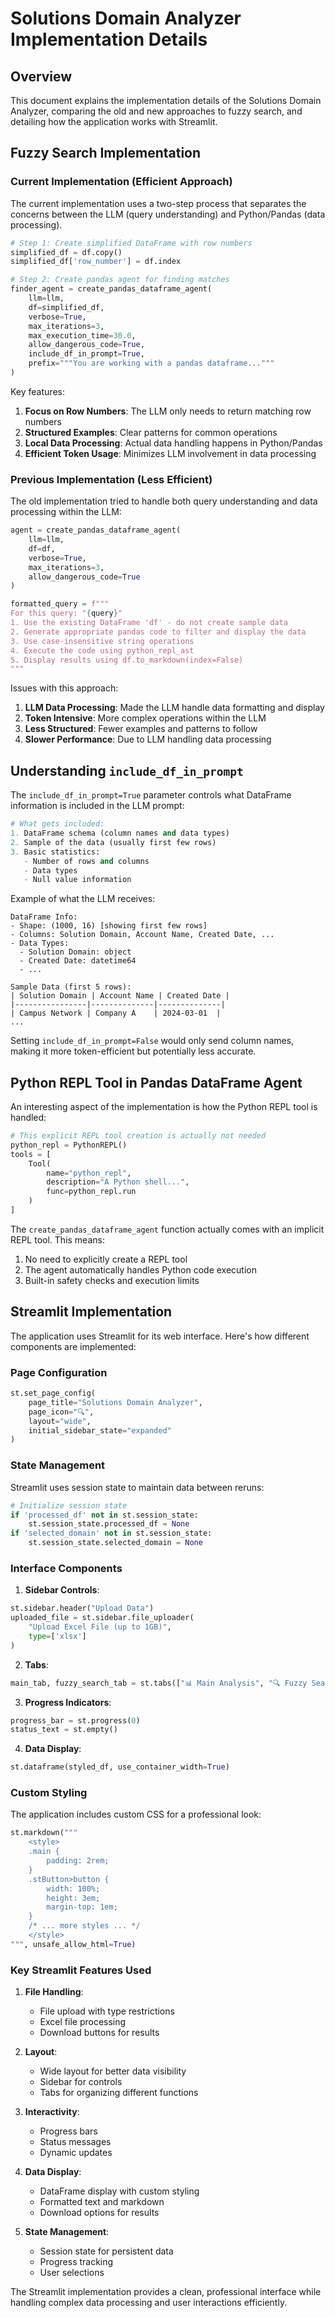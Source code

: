 # Solutions Domain Analyzer Implementation Details

## Overview
This document explains the implementation details of the Solutions Domain Analyzer, comparing the old and new approaches to fuzzy search, and detailing how the application works with Streamlit.

## Fuzzy Search Implementation

### Current Implementation (Efficient Approach)
The current implementation uses a two-step process that separates the concerns between the LLM (query understanding) and Python/Pandas (data processing).

```python
# Step 1: Create simplified DataFrame with row numbers
simplified_df = df.copy()
simplified_df['row_number'] = df.index

# Step 2: Create pandas agent for finding matches
finder_agent = create_pandas_dataframe_agent(
    llm=llm,
    df=simplified_df,
    verbose=True,
    max_iterations=3,
    max_execution_time=30.0,
    allow_dangerous_code=True,
    include_df_in_prompt=True,
    prefix="""You are working with a pandas dataframe..."""
)
```

Key features:
1. **Focus on Row Numbers**: The LLM only needs to return matching row numbers
2. **Structured Examples**: Clear patterns for common operations
3. **Local Data Processing**: Actual data handling happens in Python/Pandas
4. **Efficient Token Usage**: Minimizes LLM involvement in data processing

### Previous Implementation (Less Efficient)
The old implementation tried to handle both query understanding and data processing within the LLM:

```python
agent = create_pandas_dataframe_agent(
    llm=llm,
    df=df,
    verbose=True,
    max_iterations=3,
    allow_dangerous_code=True
)

formatted_query = f"""
For this query: "{query}"
1. Use the existing DataFrame 'df' - do not create sample data
2. Generate appropriate pandas code to filter and display the data
3. Use case-insensitive string operations
4. Execute the code using python_repl_ast
5. Display results using df.to_markdown(index=False)
"""
```

Issues with this approach:
1. **LLM Data Processing**: Made the LLM handle data formatting and display
2. **Token Intensive**: More complex operations within the LLM
3. **Less Structured**: Fewer examples and patterns to follow
4. **Slower Performance**: Due to LLM handling data processing

## Understanding `include_df_in_prompt`

The `include_df_in_prompt=True` parameter controls what DataFrame information is included in the LLM prompt:

```python
# What gets included:
1. DataFrame schema (column names and data types)
2. Sample of the data (usually first few rows)
3. Basic statistics:
   - Number of rows and columns
   - Data types
   - Null value information
```

Example of what the LLM receives:
```
DataFrame Info:
- Shape: (1000, 16) [showing first few rows]
- Columns: Solution Domain, Account Name, Created Date, ...
- Data Types: 
  - Solution Domain: object
  - Created Date: datetime64
  - ...

Sample Data (first 5 rows):
| Solution Domain | Account Name | Created Date |
|----------------|--------------|--------------|
| Campus Network | Company A    | 2024-03-01  |
...
```

Setting `include_df_in_prompt=False` would only send column names, making it more token-efficient but potentially less accurate.

## Python REPL Tool in Pandas DataFrame Agent

An interesting aspect of the implementation is how the Python REPL tool is handled:

```python
# This explicit REPL tool creation is actually not needed
python_repl = PythonREPL()
tools = [
    Tool(
        name="python_repl",
        description="A Python shell...",
        func=python_repl.run
    )
]
```

The `create_pandas_dataframe_agent` function actually comes with an implicit REPL tool. This means:
1. No need to explicitly create a REPL tool
2. The agent automatically handles Python code execution
3. Built-in safety checks and execution limits

## Streamlit Implementation

The application uses Streamlit for its web interface. Here's how different components are implemented:

### Page Configuration
```python
st.set_page_config(
    page_title="Solutions Domain Analyzer",
    page_icon="🔍",
    layout="wide",
    initial_sidebar_state="expanded"
)
```

### State Management
Streamlit uses session state to maintain data between reruns:
```python
# Initialize session state
if 'processed_df' not in st.session_state:
    st.session_state.processed_df = None
if 'selected_domain' not in st.session_state:
    st.session_state.selected_domain = None
```

### Interface Components

1. **Sidebar Controls**:
```python
st.sidebar.header("Upload Data")
uploaded_file = st.sidebar.file_uploader(
    "Upload Excel File (up to 1GB)", 
    type=['xlsx']
)
```

2. **Tabs**:
```python
main_tab, fuzzy_search_tab = st.tabs(["📊 Main Analysis", "🔍 Fuzzy Search"])
```

3. **Progress Indicators**:
```python
progress_bar = st.progress(0)
status_text = st.empty()
```

4. **Data Display**:
```python
st.dataframe(styled_df, use_container_width=True)
```

### Custom Styling
The application includes custom CSS for a professional look:
```python
st.markdown("""
    <style>
    .main {
        padding: 2rem;
    }
    .stButton>button {
        width: 100%;
        height: 3em;
        margin-top: 1em;
    }
    /* ... more styles ... */
    </style>
""", unsafe_allow_html=True)
```

### Key Streamlit Features Used

1. **File Handling**:
   - File upload with type restrictions
   - Excel file processing
   - Download buttons for results

2. **Layout**:
   - Wide layout for better data visibility
   - Sidebar for controls
   - Tabs for organizing different functions

3. **Interactivity**:
   - Progress bars
   - Status messages
   - Dynamic updates

4. **Data Display**:
   - DataFrame display with custom styling
   - Formatted text and markdown
   - Download options for results

5. **State Management**:
   - Session state for persistent data
   - Progress tracking
   - User selections

The Streamlit implementation provides a clean, professional interface while handling complex data processing and user interactions efficiently. 